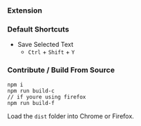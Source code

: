 ### Extension
### Default Shortcuts
- Save Selected Text
  - `Ctrl` + `Shift` + `Y`
### Contribute / Build From Source
```
npm i
npm run build-c
// if youre using firefox
npm run build-f
```
Load the `dist` folder into Chrome or Firefox.
